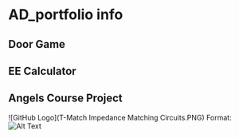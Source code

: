 # AD_portfolio info

Door Game
---------

EE Calculator
-------------

Angels Course Project
---------------------
![GitHub Logo](T-Match Impedance Matching Circuits.PNG)
Format: ![Alt Text](url)
